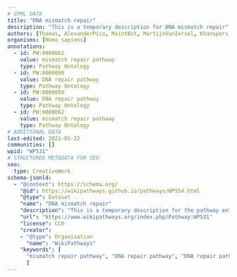 ```yaml
---
# GPML DATA
title: "DNA mismatch repair"
description: "This is a temporary description for DNA mismatch repair"
authors: [Thomas, AlexanderPico, MaintBot, MartijnVanIersel, Khanspers, Egonw, Eweitz]
organisms: [Homo sapiens]
annotations:
  - id: PW:0000662
    value: mismatch repair pathway
    type: Pathway Ontology
  - id: PW:0000099
    value: DNA repair pathway
    type: Pathway Ontology
  - id: PW:0000099
    value: DNA repair pathway
    type: Pathway Ontology
  - id: PW:0000662
    value: mismatch repair pathway
    type: Pathway Ontology
# ADDITIONAL DATA
last-edited: 2021-05-22
communities: []
wpid: "WP531"
# STRUCTURED METADATA FOR SEO
seo:
  type: CreativeWork
schema-jsonld:
  - "@context": https://schema.org/
    "@id": https://wikipathways.github.io/pathways/WP554.html
    "@type": Dataset
    "name": "DNA mismatch repair"
    "description": "This is a temporary description for the pathway entitled: DNA mismatch repair"
    "url": "https://www.wikipathways.org/index.php/Pathway:WP531"
    "license": CC0
    "creator":
    - "@type": Organization
      "name": "WikiPathways"
    "keywords": [
      "mismatch repair pathway", "DNA repair pathway", "DNA repair pathway", "mismatch repair pathway",
      ]
---
```

